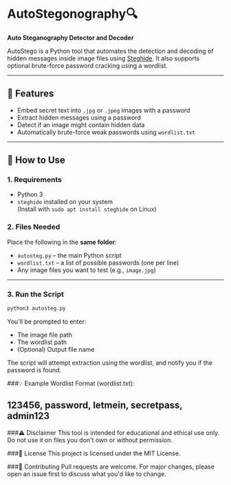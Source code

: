# AutoStegonography🔍  
**Auto Steganography Detector and Decoder**

AutoStego is a Python tool that automates the detection and decoding of hidden messages inside image files using [Steghide](https://steghide.sourceforge.net/). It also supports optional brute-force password cracking using a wordlist.

---

## 🚀 Features

- Embed secret text into `.jpg` or `.jpeg` images with a password
- Extract hidden messages using a password
- Detect if an image might contain hidden data
- Automatically brute-force weak passwords using `wordlist.txt`

---

## 📁 How to Use

### 1. Requirements

- Python 3
- `steghide` installed on your system  
  (Install with `sudo apt install steghide` on Linux)

### 2. Files Needed

Place the following in the **same folder**:
- `autosteg.py` – the main Python script
- `wordlist.txt` – a list of possible passwords (one per line)
- Any image files you want to test (e.g., `image.jpg`)

---

### 3. Run the Script

```bash
python3 autosteg.py
```
You'll be prompted to enter:
- The image file path  
- The wordlist path  
- (Optional) Output file name

The script will attempt extraction using the wordlist, and notify you if the password is found.

###💡 Example Wordlist Format (wordlist.txt):

123456,
password,
letmein,
secretpass,
admin123
---
###⚠️ Disclaimer
This tool is intended for educational and ethical use only. Do not use it on files you don't own or without permission.


###📄 License
This project is licensed under the MIT License.

###🤝 Contributing
Pull requests are welcome. For major changes, please open an issue first to discuss what you'd like to change.


